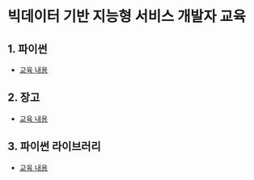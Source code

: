 # 빅데이터 기반 지능형 서비스 개발자 교육 



## 1. 파이썬

- [교육 내용](./01_python)



## 2. 장고

- [교육 내용](./02_django)



## 3. 파이썬 라이브러리

- [교육 내용](./03_numpy_pandas)


